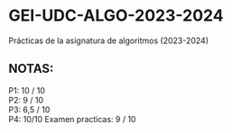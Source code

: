 # GEI-UDC-ALGO-2023-2024
Prácticas de la asignatura de algoritmos (2023-2024)
## **NOTAS:**
P1: 10 / 10  
P2: 9 / 10  
P3: 6,5 / 10  
P4: 10/10
Examen practicas: 9 / 10
